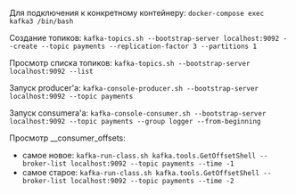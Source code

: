 Для подключения к конкретному контейнеру:
`docker-compose exec kafka3 /bin/bash`

Создание топиков:
`kafka-topics.sh --bootstrap-server localhost:9092 --create --topic payments --replication-factor 3 --partitions 1`

Просмотр списка топиков:
`kafka-topics.sh --bootstrap-server localhost:9092 --list`

Запуск producer'а:
`kafka-console-producer.sh --bootstrap-server localhost:9092 --topic payments`

Запуск consumera'а:
`kafka-console-consumer.sh --bootstrap-server localhost:9092 --topic payments --group logger --from-beginning`

Просмотр __consumer_offsets:
* самое новое: `kafka-run-class.sh kafka.tools.GetOffsetShell --broker-list localhost:9092 --topic payments --time -1`
* самое старое: `kafka-run-class.sh kafka.tools.GetOffsetShell --broker-list localhost:9092 --topic payments --time -2`
